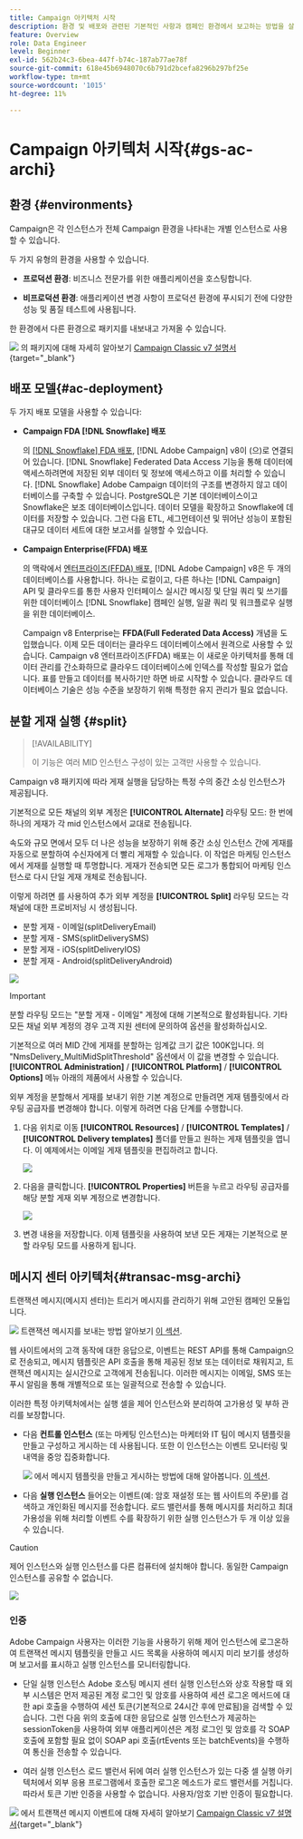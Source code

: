 ```yaml
---
title: Campaign 아키텍처 시작
description: 환경 및 배포와 관련된 기본적인 사항과 캠페인 환경에서 보고하는 방법을 살펴봅니다.
feature: Overview
role: Data Engineer
level: Beginner
exl-id: 562b24c3-6bea-447f-b74c-187ab77ae78f
source-git-commit: 618e45b6948070c6b791d2bcefa8296b297bf25e
workflow-type: tm+mt
source-wordcount: '1015'
ht-degree: 11%

---
```


# Campaign 아키텍처 시작{#gs-ac-archi}

## 환경 {#environments}

Campaign은 각 인스턴스가 전체 Campaign 환경을 나타내는 개별 인스턴스로 사용할 수 있습니다.

두 가지 유형의 환경을 사용할 수 있습니다.

* **프로덕션 환경**: 비즈니스 전문가를 위한 애플리케이션을 호스팅합니다.

* **비프로덕션 환경**: 애플리케이션 변경 사항이 프로덕션 환경에 푸시되기 전에 다양한 성능 및 품질 테스트에 사용됩니다.

한 환경에서 다른 환경으로 패키지를 내보내고 가져올 수 있습니다.

![](../assets/do-not-localize/book.png) 의 패키지에 대해 자세히 알아보기 [Campaign Classic v7 설명서](https://experienceleague.adobe.com/docs/campaign-classic/using/getting-started/administration-basics/working-with-data-packages.html){target="_blank"}

## 배포 모델{#ac-deployment}

두 가지 배포 모델을 사용할 수 있습니다:

* **Campaign FDA [!DNL Snowflake] 배포**

   의 [[!DNL Snowflake] FDA 배포](fda-deployment.md), [!DNL Adobe Campaign] v8이 (으)로 연결되어 있습니다. [!DNL Snowflake] Federated Data Access 기능을 통해 데이터에 액세스하려면에 저장된 외부 데이터 및 정보에 액세스하고 이를 처리할 수 있습니다. [!DNL Snowflake] Adobe Campaign 데이터의 구조를 변경하지 않고 데이터베이스를 구축할 수 있습니다. PostgreSQL은 기본 데이터베이스이고 Snowflake은 보조 데이터베이스입니다. 데이터 모델을 확장하고 Snowflake에 데이터를 저장할 수 있습니다. 그런 다음 ETL, 세그먼테이션 및 뛰어난 성능이 포함된 대규모 데이터 세트에 대한 보고서를 실행할 수 있습니다.

* **Campaign Enterprise(FFDA) 배포**

   의 맥락에서 [엔터프라이즈(FFDA) 배포](enterprise-deployment.md), [!DNL Adobe Campaign] v8은 두 개의 데이터베이스를 사용합니다. 하나는 로컬이고, 다른 하나는 [!DNL Campaign] API 및 클라우드를 통한 사용자 인터페이스 실시간 메시징 및 단일 쿼리 및 쓰기를 위한 데이터베이스 [!DNL Snowflake] 캠페인 실행, 일괄 쿼리 및 워크플로우 실행을 위한 데이터베이스.

   Campaign v8 Enterprise는 **FFDA(Full Federated Data Access)** 개념을 도입했습니다. 이제 모든 데이터는 클라우드 데이터베이스에서 원격으로 사용할 수 있습니다. Campaign v8 엔터프라이즈(FFDA) 배포는 이 새로운 아키텍처를 통해 데이터 관리를 간소화하므로 클라우드 데이터베이스에 인덱스를 작성할 필요가 없습니다. 표를 만들고 데이터를 복사하기만 하면 바로 시작할 수 있습니다. 클라우드 데이터베이스 기술은 성능 수준을 보장하기 위해 특정한 유지 관리가 필요 없습니다.

## 분할 게재 실행 {#split}

>[!AVAILABILITY]
>
>이 기능은 여러 MID 인스턴스 구성이 있는 고객만 사용할 수 있습니다.

Campaign v8 패키지에 따라 게재 실행을 담당하는 특정 수의 중간 소싱 인스턴스가 제공됩니다.

기본적으로 모든 채널의 외부 계정은 **[!UICONTROL Alternate]** 라우팅 모드: 한 번에 하나의 게재가 각 mid 인스턴스에서 교대로 전송됩니다.

속도와 규모 면에서 모두 더 나은 성능을 보장하기 위해 중간 소싱 인스턴스 간에 게재를 자동으로 분할하여 수신자에게 더 빨리 게재할 수 있습니다. 이 작업은 마케팅 인스턴스에서 게재를 실행할 때 투명합니다. 게재가 전송되면 모든 로그가 통합되어 마케팅 인스턴스로 다시 단일 게재 개체로 전송됩니다.

이렇게 하려면 를 사용하여 추가 외부 계정을 **[!UICONTROL Split]** 라우팅 모드는 각 채널에 대한 프로비저닝 시 생성됩니다.

* 분할 게재 - 이메일(splitDeliveryEmail)
* 분할 게재 - SMS(splitDeliverySMS)
* 분할 게재 - iOS(splitDeliveryIOS)
* 분할 게재 - Android(splitDeliveryAndroid)

![](assets/splitted-delivery.png)

>[!IMPORTANT]
>
>분할 라우팅 모드는 &quot;분할 게재 - 이메일&quot; 계정에 대해 기본적으로 활성화됩니다. 기타 모든 채널 외부 계정의 경우 고객 지원 센터에 문의하여 옵션을 활성화하십시오.
>
>기본적으로 여러 MID 간에 게재를 분할하는 임계값 크기 값은 100K입니다. 의 &quot;NmsDelivery_MultiMidSplitThreshold&quot; 옵션에서 이 값을 변경할 수 있습니다. **[!UICONTROL Administration]** / **[!UICONTROL Platform]** / **[!UICONTROL Options]** 메뉴 아래의 제품에서 사용할 수 있습니다.

외부 계정을 분할해서 게재를 보내기 위한 기본 계정으로 만들려면 게재 템플릿에서 라우팅 공급자를 변경해야 합니다. 이렇게 하려면 다음 단계를 수행합니다.

1. 다음 위치로 이동 **[!UICONTROL Resources]** / **[!UICONTROL Templates]** / **[!UICONTROL Delivery templates]** 폴더를 만들고 원하는 게재 템플릿을 엽니다. 이 예제에서는 이메일 게재 템플릿을 편집하려고 합니다.

   ![](assets/split-default-list.png)

1. 다음을 클릭합니다. **[!UICONTROL Properties]** 버튼을 누르고 라우팅 공급자를 해당 분할 게재 외부 계정으로 변경합니다.

   ![](assets/split-default-delivery.png)

1. 변경 내용을 저장합니다. 이제 템플릿을 사용하여 보낸 모든 게재는 기본적으로 분할 라우팅 모드를 사용하게 됩니다.

<!--In addition, you can select split external accounts as the default routing provider for all future delivery templates. To do this, change the value of the **[!UICONTROL xtkoption NmsBroadcast_DefaultProvider]** option to the name of the split account.

![](assets/split-default-options.png) -->

## 메시지 센터 아키텍처{#transac-msg-archi}

트랜잭션 메시지(메시지 센터)는 트리거 메시지를 관리하기 위해 고안된 캠페인 모듈입니다.

![](../assets/do-not-localize/glass.png) 트랜잭션 메시지를 보내는 방법 알아보기 [이 섹션](../send/transactional.md).

웹 사이트에서의 고객 동작에 대한 응답으로, 이벤트는 REST API를 통해 Campaign으로 전송되고, 메시지 템플릿은 API 호출을 통해 제공된 정보 또는 데이터로 채워지고, 트랜잭션 메시지는 실시간으로 고객에게 전송됩니다. 이러한 메시지는 이메일, SMS 또는 푸시 알림을 통해 개별적으로 또는 일괄적으로 전송할 수 있습니다.

이러한 특정 아키텍처에서는 실행 셀을 제어 인스턴스와 분리하여 고가용성 및 부하 관리를 보장합니다.

* 다음 **컨트롤 인스턴스** (또는 마케팅 인스턴스)는 마케터와 IT 팀이 메시지 템플릿을 만들고 구성하고 게시하는 데 사용됩니다. 또한 이 인스턴스는 이벤트 모니터링 및 내역을 중앙 집중화합니다.

   ![](../assets/do-not-localize/glass.png) 에서 메시지 템플릿을 만들고 게시하는 방법에 대해 알아봅니다. [이 섹션](../send/transactional.md).

* 다음 **실행 인스턴스** 들어오는 이벤트(예: 암호 재설정 또는 웹 사이트의 주문)를 검색하고 개인화된 메시지를 전송합니다. 로드 밸런서를 통해 메시지를 처리하고 최대 가용성을 위해 처리할 이벤트 수를 확장하기 위한 실행 인스턴스가 두 개 이상 있을 수 있습니다.

>[!CAUTION]
>
>제어 인스턴스와 실행 인스턴스를 다른 컴퓨터에 설치해야 합니다. 동일한 Campaign 인스턴스를 공유할 수 없습니다.

![](assets/messagecenter_diagram.png)

### 인증

Adobe Campaign 사용자는 이러한 기능을 사용하기 위해 제어 인스턴스에 로그온하여 트랜잭션 메시지 템플릿을 만들고 시드 목록을 사용하여 메시지 미리 보기를 생성하며 보고서를 표시하고 실행 인스턴스를 모니터링합니다.

* 단일 실행 인스턴스 Adobe 호스팅 메시지 센터 실행 인스턴스와 상호 작용할 때 외부 시스템은 먼저 제공된 계정 로그인 및 암호를 사용하여 세션 로그온 메서드에 대한 api 호출을 수행하여 세션 토큰(기본적으로 24시간 후에 만료됨)을 검색할 수 있습니다.
그런 다음 위의 호출에 대한 응답으로 실행 인스턴스가 제공하는 sessionToken을 사용하여 외부 애플리케이션은 계정 로그인 및 암호를 각 SOAP 호출에 포함할 필요 없이 SOAP api 호출(rtEvents 또는 batchEvents)을 수행하여 통신을 전송할 수 있습니다.

* 여러 실행 인스턴스 로드 밸런서 뒤에 여러 실행 인스턴스가 있는 다중 셀 실행 아키텍처에서 외부 응용 프로그램에서 호출한 로그온 메소드가 로드 밸런서를 거칩니다. 따라서 토큰 기반 인증을 사용할 수 없습니다. 사용자/암호 기반 인증이 필요합니다.

![](../assets/do-not-localize/book.png) 에서 트랜잭션 메시지 이벤트에 대해 자세히 알아보기 [Campaign Classic v7 설명서](https://experienceleague.adobe.com/docs/campaign-classic/using/transactional-messaging/processing/event-description.html#about-transactional-messaging-datamodel){target="_blank"}
